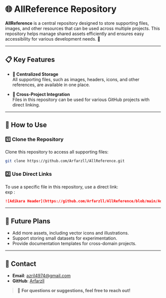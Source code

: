 # 🌐 **AllReference Repository**

**AllReference** is a central repository designed to store supporting files, images, and other resources that can be used across multiple projects. This repository helps manage shared assets efficiently and ensures easy accessibility for various development needs. 🚀

---

## 📋 **Key Features**

- **📂 Centralized Storage**  
  All supporting files, such as images, headers, icons, and other references, are available in one place.

- **🔗 Cross-Project Integration**  
  Files in this repository can be used for various GitHub projects with direct linking.

---

## 🔧 **How to Use**

### 1️⃣ Clone the Repository
Clone this repository to access all supporting files:
```bash
git clone https://github.com/Arfarzll/AllReference.git
```

### 2️⃣ Use Direct Links
To use a specific file in this repository, use a direct link: <br>
exp :
```markdown
![Adikara Header](https://github.com/Arfarzll/AllReference/blob/main/Adikara.image.header.png?raw=true)
```

---

## 🔮 **Future Plans**

- Add more assets, including vector icons and illustrations.
- Support storing small datasets for experimentation.
- Provide documentation templates for cross-domain projects.

---

## 💬 **Contact**

- **Email**: [azril4974@gmail.com](mailto:azril4974@gmail.com)  
- **GitHub**: [Arfarzll](https://github.com/Arfarzll)

> 🌟 **For questions or suggestions, feel free to reach out!**
